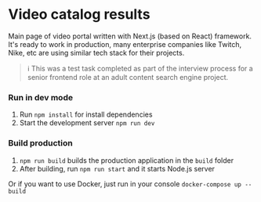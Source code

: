 # Video catalog results
Main page of video portal written with Next.js (based on React) framework. It's ready to work in production,
many enterprise companies like Twitch, Nike, etc are using similar tech stack for their projects.<br>

 > ℹ️ This was a test task completed as part of the interview process for a senior frontend role at an adult content search engine project.

### Run in dev mode
1. Run `npm install` for install dependencies<br>
2. Start the development server `npm run dev`<br>

### Build production
1. `npm run build` builds the production application in the `build` folder<br>
2. After building, run `npm run start` and it starts Node.js server

Or if you want to use Docker, just run in your console `docker-compose up --build`
